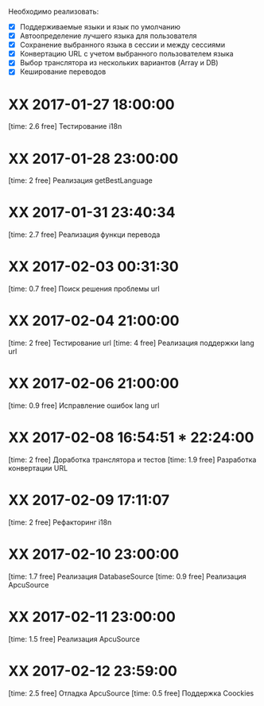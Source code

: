 Необходимо реализовать:
  - [x] Поддерживаемые языки и язык по умолчанию
  - [x] Автоопределение лучшего языка для пользователя
  - [x] Сохранение выбранного языка в сессии и между сессиями
  - [x] Конвертацию URL с учетом выбранного пользователем языка
  - [x] Выбор транслятора из нескольких вариантов (Array и DB)
  - [x] Кеширование переводов

# XX 2017-01-27 18:00:00

[time: 2.6 free] Тестирование i18n

# XX 2017-01-28 23:00:00

[time: 2 free] Реализация getBestLanguage

# XX 2017-01-31 23:40:34

[time: 2.7 free] Реализация функци перевода

# XX 2017-02-03 00:31:30

[time: 0.7 free] Поиск решения проблемы url

# XX 2017-02-04 21:00:00

[time: 2 free] Тестирование url
[time: 4 free] Реализация поддержки lang url

# XX 2017-02-06 21:00:00

[time: 0.9 free] Исправление ошибок lang url

# XX 2017-02-08 16:54:51 * 22:24:00

[time: 2 free] Доработка транслятора и тестов
[time: 1.9 free] Разработка конвертации URL

# XX 2017-02-09 17:11:07

[time: 2 free] Рефакторинг i18n

# XX 2017-02-10 23:00:00

[time: 1.7 free] Реализация DatabaseSource
[time: 0.9 free] Реализация ApcuSource

# XX 2017-02-11 23:00:00

[time: 1.5 free] Реализация ApcuSource

# XX 2017-02-12 23:59:00

[time: 2.5 free] Отладка ApcuSource
[time: 0.5 free] Поддержка Coockies
